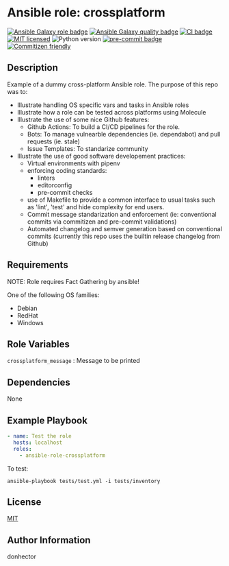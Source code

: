 Ansible role: crossplatform
=========

[![Ansible Galaxy role badge][galaxy-role-badge]][galaxy-link]
[![Ansible Galaxy quality badge][galaxy-quality-badge]][galaxy-link]
[![CI badge][ci-badge]][ci-link]
[![MIT licensed][mit-badge]][mit-link]
![Python version][python-badge]
[![pre-commit badge][pre-commit-badge]][pre-commit-link]
[![Commitizen friendly][commitizen-badge]][commitizen-link]

Description
------------

Example of a dummy cross-platform Ansible role. The purpose of this repo was to:

- Illustrate handling OS specific vars and tasks in Ansible roles
- Illustrate how a role can be tested across platforms using Molecule
- Illustrate the use of some nice Github features:
  - Github Actions: To build a CI/CD pipelines for the role.
  - Bots: To manage vulnearble dependencies (ie. dependabot) and pull requests (ie. stale)
  - Issue Templates: To standarize community
- Illustrate the use of good software developement practices:
  - Virtual environments with pipenv
  - enforcing coding standards:
    - linters
    - editorconfig
    - pre-commit checks
  - use of Makefile to provide a common interface to usual tasks such as 'lint', 'test' and hide complexity for end users.
  - Commit message standarization and enforcement (ie: conventional commits via commitizen and pre-commit validations)
  - Automated changelog and semver generation based on conventional commits (currently this repo uses the builtin release changelog from Github)

Requirements
------------

NOTE: Role requires Fact Gathering by ansible!

One of the following OS families:

- Debian
- RedHat
- Windows

Role Variables
--------------

`crossplatform_message` : Message to be printed

Dependencies
------------

None

Example Playbook
----------------

```yaml
- name: Test the role
  hosts: localhost
  roles:
    - ansible-role-crossplatform
```

To test:

```shell
ansible-playbook tests/test.yml -i tests/inventory
```

License
-------

[MIT][mit-link]

Author Information
------------------

donhector

[mit-badge]: https://img.shields.io/badge/license-MIT-blue.svg
[mit-link]: https://raw.githubusercontent.com/drew-kun/ansible-mpd/master/LICENSE
[galaxy-role-badge]: https://img.shields.io/ansible/role/56942?color=purple&label=galaxy&logo=ansible
[galaxy-quality-badge]: https://img.shields.io/ansible/quality/56942
[galaxy-link]: https://galaxy.ansible.com/donhector/crossplatform
[ci-badge]: https://github.com/donhector/ansible-role-crossplatform/actions/workflows/ci.yml/badge.svg
[ci-link]: https://github.com/donhector/ansible-role-crossplatform/actions/workflows/ci.yml
[pre-commit-link]: https://github.com/pre-commit/pre-commit
[pre-commit-badge]: https://img.shields.io/badge/pre--commit-enabled-brightgreen?logo=pre-commit&logoColor=white
[python-badge]: https://img.shields.io/github/pipenv/locked/python-version/donhector/ansible-role-crossplatform?color=green
[commitizen-badge]: https://img.shields.io/badge/commitizen-friendly-brightgreen.svg
[commitizen-link]: http://commitizen.github.io/cz-cli
